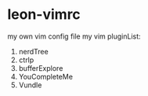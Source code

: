# leon-vimrc
my own vim config file
my vim pluginList:
1. nerdTree 
2. ctrlp
3. bufferExplore
4. YouCompleteMe
5. Vundle
